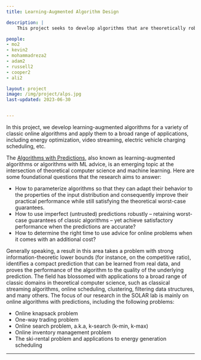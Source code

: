 ```yaml
---
title: Learning-Augmented Algorithm Design

description: |
    This project seeks to develop algorithms that are theoretically robust and take advantage os advice from machine learning in decision-making.

people:
- mo2
- kevin2
- mohammadreza2
- adam2
- russell2
- cooper2
- ali2

layout: project
image: /img/project/alps.jpg
last-updated: 2023-06-30


---
```


In this project, we develop learning-augmented algorithms for a variety of classic online algorithms and apply them to a broad range of applications, including energy optimization, video streaming, electric vehicle charging scheduling, etc. 

The [Algorithms with Predictions](https://algorithms-with-predictions.github.io/), also known as learning-augmented algorithms or algorithms with ML advice, is an emerging topic at the intersection of theoretical computer science and machine learning. Here are some foundational questions that the research aims to answer: 
* How to parameterize algorithms so that they can adapt their behavior to the properties of the input distribution and consequently improve their practical performance while still satisfying the theoretical worst-case guarantees.
* How to use imperfect (untrusted) predictions robustly – retaining worst-case guarantees of classic algorithms – yet achieve satisfactory performance when the predictions are accurate?
* How to determine the right time to use advice for online problems when it comes with an additional cost?

Generally speaking, a result in this area takes a problem with strong information-theoretic lower bounds (for instance, on the competitive ratio), identifies a compact prediction that can be learned from real data, and proves the performance of the algorithm to the quality of the underlying prediction. The field has blossomed with applications to a broad range of classic domains in theoretical computer science, such as classical streaming algorithms, online scheduling, clustering, filtering data structures, and many others. The focus of our research in the SOLAR lab is mainly on online algorithms with predictions, including the following problems:
* Online knapsack problem
* One-way trading problem
* Online search problem, a.k.a, k-search (k-min, k-max)
* Online inventory management problem
* The ski-rental problem and applications to energy generation scheduling

___
